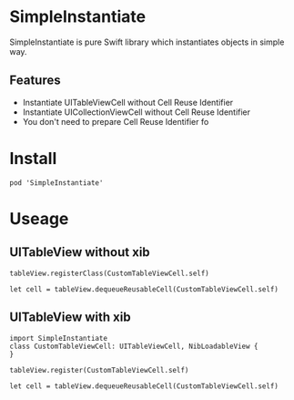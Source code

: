 # SimpleInstantiate

SimpleInstantiate is pure Swift library which instantiates objects in simple way.

## Features

* Instantiate UITableViewCell without Cell Reuse Identifier
* Instantiate UICollectionViewCell without Cell Reuse Identifier
* You don't need to prepare Cell Reuse Identifier fo

# Install

```Podfile
pod 'SimpleInstantiate'
```

# Useage

## UITableView without xib

```
tableView.registerClass(CustomTableViewCell.self)

let cell = tableView.dequeueReusableCell(CustomTableViewCell.self)

```

## UITableView with xib

```
import SimpleInstantiate
class CustomTableViewCell: UITableViewCell, NibLoadableView {
}

tableView.register(CustomTableViewCell.self)

let cell = tableView.dequeueReusableCell(CustomTableViewCell.self)
```
